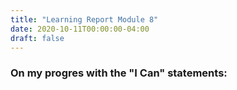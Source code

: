 ```yaml
---
title: "Learning Report Module 8"
date: 2020-10-11T00:00:00-04:00
draft: false
---
```

### On my progres with the "I Can" statements:
